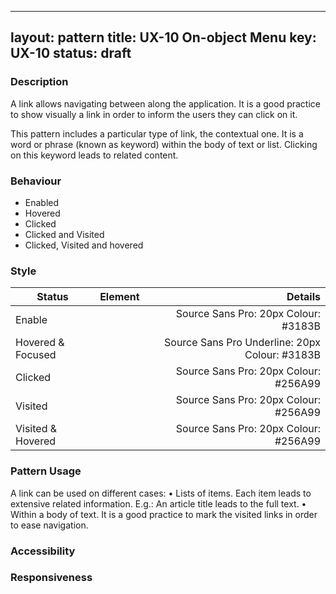  ---
layout: pattern
title: UX-10 On-object Menu
key:  UX-10
status:  draft 
---


### Description
A link allows navigating between along the application. It is a good practice to show visually a link in order to inform the users they can click on it. 

This pattern includes a particular type of link, the contextual one. It is a word or phrase (known as keyword) within the body of text or list. Clicking on this keyword leads to related content.  

### Behaviour

- Enabled
- Hovered
- Clicked
- Clicked and Visited
- Clicked, Visited and hovered

### Style

| Status                | Element           | Details                                 |
| --------------------- |:-----------------:| ---------------------------------------:|
|Enable                 |                   | Source Sans Pro: 20px   Colour: #3183B  |
| Hovered & Focused     |                   | Source Sans Pro Underline: 20px   Colour: #3183B |
| Clicked               |                   | Source Sans Pro: 20px   Colour: #256A99 |
| Visited               |                   | Source Sans Pro: 20px   Colour: #256A99 |
| Visited & Hovered     |                   | Source Sans Pro: 20px   Colour: #256A99 |


### Pattern Usage
A link can be used on different cases:
•	Lists of items. Each item leads to extensive related information. E.g.: An article title leads to the full text. 
•	Within a body of text. 
It is a good practice to mark the visited links in order to ease navigation.  

### Accessibility

### Responsiveness
